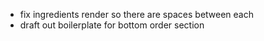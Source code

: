 - fix ingredients render so there are spaces between each
- draft out boilerplate for bottom order section
